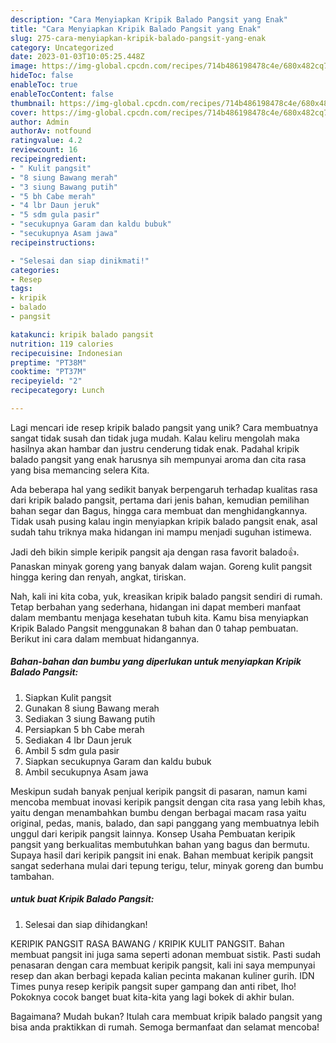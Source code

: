 ```yaml
---
description: "Cara Menyiapkan Kripik Balado Pangsit yang Enak"
title: "Cara Menyiapkan Kripik Balado Pangsit yang Enak"
slug: 275-cara-menyiapkan-kripik-balado-pangsit-yang-enak
category: Uncategorized
date: 2023-01-03T10:05:25.448Z
image: https://img-global.cpcdn.com/recipes/714b486198478c4e/680x482cq70/kripik-balado-pangsit-foto-resep-utama.jpg
hideToc: false
enableToc: true
enableTocContent: false
thumbnail: https://img-global.cpcdn.com/recipes/714b486198478c4e/680x482cq70/kripik-balado-pangsit-foto-resep-utama.jpg
cover: https://img-global.cpcdn.com/recipes/714b486198478c4e/680x482cq70/kripik-balado-pangsit-foto-resep-utama.jpg
author: Admin
authorAv: notfound
ratingvalue: 4.2
reviewcount: 16
recipeingredient:
- " Kulit pangsit"
- "8 siung Bawang merah"
- "3 siung Bawang putih"
- "5 bh Cabe merah"
- "4 lbr Daun jeruk"
- "5 sdm gula pasir"
- "secukupnya Garam dan kaldu bubuk"
- "secukupnya Asam jawa"
recipeinstructions:

- "Selesai dan siap dinikmati!"
categories:
- Resep
tags:
- kripik
- balado
- pangsit

katakunci: kripik balado pangsit 
nutrition: 119 calories
recipecuisine: Indonesian
preptime: "PT38M"
cooktime: "PT37M"
recipeyield: "2"
recipecategory: Lunch

---
```





Lagi mencari ide resep kripik balado pangsit yang unik? Cara membuatnya sangat tidak susah dan tidak juga mudah. Kalau keliru mengolah maka hasilnya akan hambar dan justru cenderung tidak enak. Padahal kripik balado pangsit yang enak harusnya sih mempunyai aroma dan cita rasa yang bisa memancing selera Kita.





Ada beberapa hal yang sedikit banyak berpengaruh terhadap kualitas rasa dari kripik balado pangsit, pertama dari jenis bahan, kemudian pemilihan bahan segar dan Bagus, hingga cara membuat dan menghidangkannya. Tidak usah pusing kalau ingin menyiapkan kripik balado pangsit enak,      asal sudah tahu triknya maka hidangan ini mampu menjadi suguhan istimewa.














Jadi deh bikin simple keripik pangsit aja dengan rasa favorit balado👍. Panaskan minyak goreng yang banyak dalam wajan. Goreng kulit pangsit hingga kering dan renyah, angkat, tiriskan.






Nah, kali ini kita coba, yuk, kreasikan kripik balado pangsit sendiri di rumah. Tetap berbahan yang sederhana, hidangan ini dapat memberi manfaat dalam membantu menjaga kesehatan tubuh kita. Kamu bisa menyiapkan Kripik Balado Pangsit menggunakan 8 bahan dan 0 tahap pembuatan. Berikut ini cara dalam membuat hidangannya.

<!--inarticleads1-->

##### Bahan-bahan dan bumbu yang diperlukan untuk menyiapkan Kripik Balado Pangsit:

1. Siapkan  Kulit pangsit
1. Gunakan 8 siung Bawang merah
1. Sediakan 3 siung Bawang putih
1. Persiapkan 5 bh Cabe merah
1. Sediakan 4 lbr Daun jeruk
1. Ambil 5 sdm gula pasir
1. Siapkan secukupnya Garam dan kaldu bubuk
1. Ambil secukupnya Asam jawa


Meskipun sudah banyak penjual keripik pangsit di pasaran, namun kami mencoba membuat inovasi keripik pangsit dengan cita rasa yang lebih khas, yaitu dengan menambahkan bumbu dengan berbagai macam rasa yaitu original, pedas, manis, balado, dan sapi panggang yang membuatnya lebih unggul dari keripik pangsit lainnya. Konsep Usaha Pembuatan keripik pangsit yang berkualitas membutuhkan bahan yang bagus dan bermutu. Supaya hasil dari keripik pangsit ini enak. Bahan membuat keripik pangsit sangat sederhana mulai dari tepung terigu, telur, minyak goreng dan bumbu tambahan. 

<!--inarticleads2-->

#####  untuk buat Kripik Balado Pangsit:


1. Selesai dan siap dihidangkan!

KERIPIK PANGSIT RASA BAWANG / KRIPIK KULIT PANGSIT. Bahan membuat pangsit ini juga sama seperti adonan membuat sistik. Pasti sudah penasaran dengan cara membuat keripik pangsit, kali ini saya mempunyai resep dan akan berbagi kepada kalian pecinta makanan kuliner gurih. IDN Times punya resep keripik pangsit super gampang dan anti ribet, lho! Pokoknya cocok banget buat kita-kita yang lagi bokek di akhir bulan. 

Bagaimana? Mudah bukan? Itulah cara membuat kripik balado pangsit yang bisa anda praktikkan di rumah. Semoga bermanfaat dan selamat mencoba!
